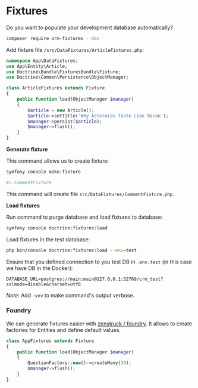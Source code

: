 # Fixtures

Do you want to populate your development database automatically?

```bash
composer require orm-fixtures --dev
```

Add fixture file `/src/DataFixtures/ArticleFixtures.php`:

```php
namespace App\DataFixtures;
use App\Entity\Article;
use Doctrine\Bundle\FixturesBundle\Fixture;
use Doctrine\Common\Persistence\ObjectManager;

class ArticleFixtures extends Fixture
{
    public function load(ObjectManager $manager)
    {
        $article = new Article();
        $article->setTitle('Why Asteroids Taste Like Bacon');
        $manager->persist($article);
        $manager->flush();
    }
}
```

**Generate fixture**

This command allows us to create fixture:

```bash
symfony console make:fixture

#> CommentFixture
```

This command will create file `src/DataFixtures/CommentFixture.php`.

**Load fixtures**

Run command to purge database and load fixtures to database:

```bash
symfony console doctrine:fixtures:load
```
Load fixtures in the test database:

```bash
php bin/console doctrine:fixtures:load --env=test
```
Ensure that you defined connection to you test DB in `.env.test` (in this case we have DB in the Docker):

```
DATABASE_URL=postgres://main:main@127.0.0.1:32769/crm_test?sslmode=disable&charset=utf8
```

*Note:* Add `-vvv` to make command's output verbose.

### Foundry

We can generate fixtures easier with [zenstruck / foundry](https://github.com/zenstruck/foundry).
It allows to create factories for Entities and define default values.

```php
class AppFixtures extends Fixture
{
    public function load(ObjectManager $manager)
    {
        QuestionFactory::new()->createMany(30);
        $manager->flush();
    }
}
```
